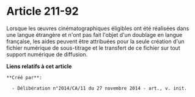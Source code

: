# Article 211-92

Lorsque les œuvres cinématographiques éligibles ont été réalisées dans une langue étrangère et n'ont pas fait l'objet d'un
doublage en langue française, les aides peuvent être attribuées pour la seule création d'un fichier numérique de sous-titrage
et le transfert de ce fichier sur tout support numérique de diffusion.

**Liens relatifs à cet article**

	**Créé par**:

	  - Délibération n°2014/CA/11 du 27 novembre 2014 - art., v. init.
